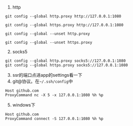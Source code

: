 1. http
```
git config --global http.proxy http://127.0.0.1:1080

git config --global https.proxy http://127.0.0.1:1080

git config --global --unset http.proxy

git config --global --unset https.proxy
```
2. socks5
```
git config --global http.proxy socks5://127.0.0.1:1080
git config --global https.proxy socks5://127.0.0.1:1080
```
3. ssr的端口点进app的settings看一下
4. git@协议。在`~/.ssh/config`中
```
Host github.com
ProxyCommand nc -X 5 -x 127.0.0.1:1080 %h %p
```
5. windows下
```
Host github.com
ProxyCommand connect -S 127.0.0.1:1080 %h %p
```